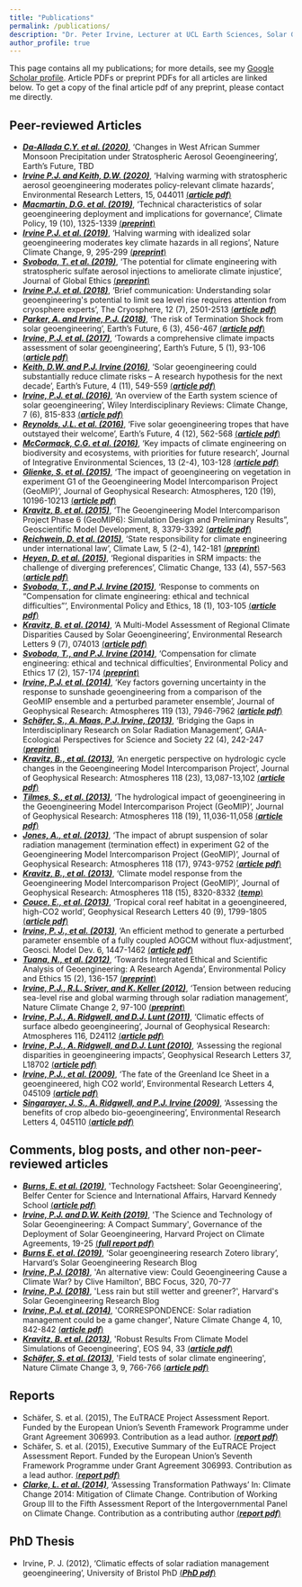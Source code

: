 ```yaml
---
title: "Publications"
permalink: /publications/
description: "Dr. Peter Irvine, Lecturer at UCL Earth Sciences, Solar Geoengineering Researcher"
author_profile: true
---
```


This page contains all my publications; for more details, see my [Google Scholar profile](https://scholar.google.com/citations?user=7asLSCEAAAAJ&hl=en). Article PDFs or preprint PDFs for all articles are linked below. To get a copy of the final article pdf of any preprint, please contact me directly.

## Peer-reviewed Articles

* [***Da-Allada C.Y. et al. (2020)***](https://agupubs.onlinelibrary.wiley.com/doi/10.1029/2020EF001595), ‘Changes in West African Summer Monsoon Precipitation under Stratospheric Aerosol Geoengineering’, Earth’s Future, TBD
* [***Irvine P.J. and Keith, D.W. (2020)***](https://iopscience.iop.org/article/10.1088/1748-9326/ab76de?utm_source=newsletter&utm_medium=email&utm_campaign=newsletter_axiosfutureofwork&stream=future), ‘Halving warming with stratospheric aerosol geoengineering moderates policy-relevant climate hazards’, Environmental Research Letters, 15, 044011 [(***article pdf***)](https://pjirvine.github.io/files/Irvine_Keith_ERL_2020.pdf)
* [***Macmartin, D.G. et al. (2019)***](https://doi.org/10.1080/14693062.2019.1668347), ‘Technical characteristics of solar geoengineering deployment and implications for governance’, Climate Policy, 19 (10), 1325-1339 [(***preprint***)](https://pjirvine.github.io/files/Macmartin_et_al_CP_2019.pdf)
* [***Irvine P.J. et al. (2019)***](https://www.nature.com/articles/s41558-019-0398-8), ‘Halving warming with idealized solar geoengineering moderates key climate hazards in all regions’, Nature Climate Change, 9, 295-299 [(***preprint***)](https://pjirvine.github.io/files/Irvine_et_al_NCC_2019.pdf)
* [***Svoboda, T. et al. (2019)***](https://doi.org/10.1080/17449626.2018.1552180), ‘The potential for climate engineering with stratospheric sulfate aerosol injections to ameliorate climate injustice’, Journal of Global Ethics [(***preprint***)](https://pjirvine.github.io/files/Svoboda_et_al_JGE_2019.pdf)
* [***Irvine P.J. et al. (2018)***](https://doi.org/10.5194/tc-12-2501-2018), ‘Brief communication: Understanding solar geoengineering's potential to limit sea level rise requires attention from cryosphere experts’, The Cryosphere, 12 (7), 2501-2513 [(***article pdf***)](https://pjirvine.github.io/files/Irvine_et_al_TC_2018.pdf)
* [***Parker, A. and Irvine, P.J. (2018)***](http://onlinelibrary.wiley.com/doi/10.1002/2017EF000735/abstract), ‘The risk of Termination Shock from solar geoengineering’, Earth’s Future, 6 (3), 456-467 [(***article pdf***)](https://pjirvine.github.io/files/Parker_Irvine_EF_2018.pdf)
* [***Irvine, P.J. et al. (2017)***](http://dx.doi.org/10.1002/2016EF000389), ‘Towards a comprehensive climate impacts assessment of solar geoengineering’, Earth’s Future, 5 (1), 93-106 [(***article pdf***)](https://pjirvine.github.io/files/Irvine_et_al_EF_2017.pdf)
* [***Keith, D.W. and P.J. Irvine (2016)***](http://doi.wiley.com/10.1002/2016EF000465), ‘Solar geoengineering could substantially reduce climate risks – A research hypothesis for the next decade’, Earth’s Future, 4 (11), 549-559 [(***article pdf***)](https://pjirvine.github.io/files/Keith_Irvine_EF_2016.pdf)
* [***Irvine, P.J. et al. (2016)***](http://dx.doi.org/10.1002/wcc.423), ‘An overview of the Earth system science of solar geoengineering’, Wiley Interdisciplinary Reviews: Climate Change, 7 (6), 815-833 [(***article pdf***)](https://pjirvine.github.io/files/Irvine_et_al_WIRES_2016.pdf)
* [***Reynolds, J.L. et al. (2016)***](http://doi.wiley.com/10.1002/2016EF000416), ‘Five solar geoengineering tropes that have outstayed their welcome’, Earth’s Future, 4 (12), 562-568 [(***article pdf***)](https://pjirvine.github.io/files/Reynolds_et_al_EF_2016.pdf)
* [***McCormack, C.G. et al. (2016)***](http://dx.doi.org/10.1080/1943815X.2016.1159578), ‘Key impacts of climate engineering on biodiversity and ecosystems, with priorities for future research’, Journal of Integrative Environmental Sciences, 13 (2-4), 103-128 [(***article pdf***)](https://pjirvine.github.io/files/McCormack_et_al_JIES_2016.pdf)
* [***Glienke, S. et al. (2015)***](https://agupubs.onlinelibrary.wiley.com/doi/10.1002/2015JD024202), ‘The impact of geoengineering on vegetation in experiment G1 of the Geoengineering Model Intercomparison Project (GeoMIP)’, Journal of Geophysical Research: Atmospheres, 120 (19), 10196-10213 [(***article pdf***)](https://pjirvine.github.io/files/Glienke_et_al_JGR_2015.pdf)
* [***Kravitz, B. et al. (2015)***](https://www.geosci-model-dev.net/8/3379/2015/), ‘The Geoengineering Model Intercomparison Project Phase 6 (GeoMIP6): Simulation Design and Preliminary Results”, Geoscientific Model Development, 8, 3379-3392 [(***article pdf***)](https://pjirvine.github.io/files/kravitz_et_al_GMD_2015.pdf)
* [***Reichwein, D. et al. (2015)***](http://booksandjournals.brillonline.com/content/journals/10.1163/18786561-00504003), ‘State responsibility for climate engineering under international law’, Climate Law, 5 (2-4), 142-181 [(***preprint***)](https://pjirvine.github.io/files/Reichwein_et_al_CL_2015.pdf)
* [***Heyen, D. et al. (2015)***](http://dx.doi.org/10.1007/s10584-015-1526-8), ‘Regional disparities in SRM impacts: the challenge of diverging preferences’, Climatic Change, 133 (4), 557-563 [(***article pdf***)](https://pjirvine.github.io/files/heyen_et_al_CC_2015.pdf)
* [***Svoboda, T., and P.J. Irvine (2015)***](http://dx.doi.org/10.1080/21550085.2015.1021948), ‘Response to comments on “Compensation for climate engineering: ethical and technical difficulties”’, Environmental Policy and Ethics, 18 (1), 103-105 [(***article pdf***)](https://pjirvine.github.io/files/Svoboda_Irvine_EPE_2015.pdf)
* [***Kravitz, B. et al. (2014)***](http://stacks.iop.org/1748-9326/9/i=7/a=074013), ‘A Multi-Model Assessment of Regional Climate Disparities Caused by Solar Geoengineering’, Environmental Research Letters 9 (7), 074013 [(***article pdf***)](https://pjirvine.github.io/files/Kravitz_et_al_ERL_2014.pdf)
* [***Svoboda, T., and P.J. Irvine (2014)***](http://dx.doi.org/10.1080/21550085.2014.927962), ‘Compensation for climate engineering: ethical and technical difficulties’, Environmental Policy and Ethics 17 (2), 157-174 [(***preprint***)](https://pjirvine.github.io/files/svoboda_irvine_EPE_2014_preprint.pdf)
* [***Irvine, P.J. et al. (2014)***](http://onlinelibrary.wiley.com/doi/10.1002/2013JD020716/abstract), ‘Key factors governing uncertainty in the response to sunshade geoengineering from a comparison of the GeoMIP ensemble and a perturbed parameter ensemble’, Journal of Geophysical Research: Atmospheres 119 (13), 7946-7962 [(***article pdf***)](https://pjirvine.github.io/files/Irvine_et_al_JGR_2014.pdf)
* [***Schäfer, S., A. Maas, P.J. Irvine, (2013)***](https://www.ingentaconnect.com/content/oekom/gaia/2013/00000022/00000004/art00008;jsessionid=2nlfkm9dq5yw5.x-ic-live-03), ‘Bridging the Gaps in Interdisciplinary Research on Solar Radiation Management’, GAIA-Ecological Perspectives for Science and Society 22 (4), 242-247 [(***preprint***)](https://pjirvine.github.io/files/Schaefer_et_al_GAIA_2013_preprint.pdf)
* [***Kravitz, B., et al. (2013)***](https://agupubs.onlinelibrary.wiley.com/doi/full/10.1002/2013JD020502), ‘An energetic perspective on hydrologic cycle changes in the Geoengineering Model Intercomparison Project’, Journal of Geophysical Research: Atmospheres 118 (23), 13,087-13,102 [(***article pdf***)](https://pjirvine.github.io/files/Kravitz_etal_JGR_2013b.pdf)
* [***Tilmes, S., et al. (2013)***](http://dx.doi.org/10.1002/jgrd.50868), ‘The hydrological impact of geoengineering in the Geoengineering Model Intercomparison Project (GeoMIP)’, Journal of Geophysical Research: Atmospheres 118 (19), 11,036-11,058 [(***article pdf***)](https://pjirvine.github.io/files/tilmes_et_al_JGR_2013.pdf)
* [***Jones, A., et al. (2013)***](http://dx.doi.org/10.1002/jgrd.50762), ‘The impact of abrupt suspension of solar radiation management (termination effect) in experiment G2 of the Geoengineering Model Intercomparison Project (GeoMIP)’, Journal of Geophysical Research: Atmospheres 118 (17), 9743-9752 [(***article pdf***)](https://pjirvine.github.io/files/jones_et_al_JGR_2013.pdf)
* [***Kravitz, B., et al. (2013)***](http://dx.doi.org/10.1002/jgrd.50646), ‘Climate model response from the Geoengineering Model Intercomparison Project (GeoMIP)’, Journal of Geophysical Research: Atmospheres 118 (15), 8320-8332 [(***temp***)](https://pjirvine.github.io/files/kravitz_et_al_JGR_2013a.pdf)
* [***Couce, E., et al. (2013)***](http://dx.doi.org/10.1002/grl.50340), ‘Tropical coral reef habitat in a geoengineered, high-CO2 world’, Geophysical Research Letters 40 (9), 1799-1805 [(***article pdf***)](https://pjirvine.github.io/files/couce_et_al_GRL_2013.pdf)
* [***Irvine, P. J., et al. (2013)***](http://www.geosci-model-dev.net/6/1447/2013/), ‘An efficient method to generate a perturbed parameter ensemble of a fully coupled AOGCM without flux-adjustment’, Geosci. Model Dev. 6, 1447-1462 [(***article pdf***)](https://pjirvine.github.io/files/Irvine_et_al_GMD_2013.pdf)
* [***Tuana, N., et al. (2012)***](http://dx.doi.org/10.1080/21550085.2012.685557), ‘Towards Integrated Ethical and Scientific Analysis of Geoengineering: A Research Agenda’, Environmental Policy and Ethics 15 (2), 136-157 [(***preprint***)](https://pjirvine.github.io/files/Tuana_et_al_EPE_2012_preprint.pdf)
* [***Irvine, P.J., R.L. Sriver, and K. Keller (2012)***](http://www.nature.com/doifinder/10.1038/nclimate1351), ‘Tension between reducing sea-level rise and global warming through solar radiation management’, Nature Climate Change 2, 97-100 [(***preprint***)](https://pjirvine.github.io/files/Irvine_et_al_NCC_2012_preprint.pdf)
* [***Irvine, P.J., A. Ridgwell, and D.J. Lunt (2011)***](http://dx.doi.org/10.1029/2011JD016281), ‘Climatic effects of surface albedo geoengineering’, Journal of Geophysical Research: Atmospheres 116, D24112 [(***article pdf***)](https://pjirvine.github.io/files/Irvine_et_al_JGR_2011.pdf)
* [***Irvine, P.J., A. Ridgwell, and D.J. Lunt (2010)***](https://agupubs.onlinelibrary.wiley.com/doi/full/10.1029/2010GL044447), ‘Assessing the regional disparities in geoengineering impacts’, Geophysical Research Letters 37, L18702 [(***article pdf***)](https://pjirvine.github.io/files/irvine_et_al_GRL_2010.pdf)
* [***Irvine, P.J., et al. (2009)***](https://iopscience.iop.org/article/10.1088/1748-9326/4/4/045109), ‘The fate of the Greenland Ice Sheet in a geoengineered, high CO2 world’, Environmental Research Letters 4, 045109 [(***article pdf***)](https://pjirvine.github.io/files/Irvine_et_al_ERL_2009.pdf)
* [***Singarayer, J. S., A. Ridgwell, and P.J. Irvine (2009)***](https://iopscience.iop.org/article/10.1088/1748-9326/4/4/045110), ‘Assessing the benefits of crop albedo bio-geoengineering’, Environmental Research Letters 4, 045110 [(***article pdf***)](https://pjirvine.github.io/files/Singarayer_et_al_ERL_2009.pdf)

## Comments, blog posts, and other non-peer-reviewed articles
* [***Burns, E. et al. (2019)***](https://www.belfercenter.org/publication/technology-factsheet-solar-geoengineering), 'Technology Factsheet: Solar Geoengineering', Belfer Center for Science and International Affairs, Harvard Kennedy School [(***article pdf***)](https://pjirvine.github.io/files/Burns_et_al_tech_fact_sheet_2019.pdf)
* [***Irvine, P.J. and D.W. Keith (2019)***](https://heep.hks.harvard.edu/files/heep/files/sg_technical_summary_for_policy_workshop_final.pdf), 'The Science and Technology of Solar Geoengineering: A Compact Summary', Governance of the Deployment of Solar Geoengineering, Harvard Project on Climate Agreements, 19-25 [(***full report pdf***)](https://pjirvine.github.io/files/Irvine_Keith_compact_summary_2019.pdf)
* [***Burns E. et al. (2019)***](https://geoengineering.environment.harvard.edu/blog/zotero), ‘Solar geoengineering research Zotero library’, Harvard’s Solar Geoengineering Research Blog
* [***Irvine, P.J. (2018)***](https://www.sciencefocus.com/planet-earth/could-geoengineering-cause-a-climate-war/), 'An alternative view: Could Geoengineering Cause a Climate War? by Clive Hamilton', BBC Focus, 320, 70-77
* [***Irvine, P.J. (2018)***](https://geoengineering.environment.harvard.edu/blog/less-rain-still-wetter-and-greener), 'Less rain but still wetter and greener?', Harvard's Solar Geoengineering Research Blog
* [***Irvine, P.J. et al. (2014)***](https://www.nature.com/articles/nclimate2360), 'CORRESPONDENCE: Solar radiation management could be a game changer', Nature Climate Change 4, 10, 842-842 [(***article pdf***)](https://pjirvine.github.io/files/Irvine_et_al_NCC_2014.pdf)
* [***Kravitz, B. et al. (2013)***](http://dx.doi.org/10.1002/2013EO330005), 'Robust Results From Climate Model Simulations of Geoengineering', EOS 94, 33 [(***article pdf***)](https://pjirvine.github.io/files/Kravitz_et_al_EOS_2013.pdf)
* [***Schäfer, S. et al. (2013)***](http://dx.doi.org/10.1038/nclimate1987), 'Field tests of solar climate engineering', Nature Climate Change 3, 9, 766-766 [(***article pdf***)](https://pjirvine.github.io/files/schaefer_et_al_NCC_2013.pdf)

## Reports
* Schäfer, S. et al. (2015), The EuTRACE Project Assessment Report. Funded by the European Union’s Seventh Framework Programme under Grant Agreement 306993. Contribution as a lead author. [(***report pdf***)](https://pjirvine.github.io/files/eutrace_report_2015.pdf)
* Schäfer, S. et al. (2015), Executive Summary of the EuTRACE Project Assessment Report. Funded by the European Union’s Seventh Framework Programme under Grant Agreement 306993. Contribution as a lead author. [(***report pdf***)](https://pjirvine.github.io/files/EuTRACE_executive_summary_2015.pdf)
* [***Clarke, L. et al. (2014)***](https://www.ipcc.ch/report/ar5/wg3/), ‘Assessing Transformation Pathways’ In: Climate Change 2014: Mitigation of Climate Change. Contribution of Working Group III to the Fifth Assessment Report of the Intergovernmental Panel on Climate Change. Contribution as a contributing author [(***report pdf***)](https://pjirvine.github.io/files/ipcc_wg3_ar5_chapter6_2014.pdf)

## PhD Thesis
* Irvine, P. J. (2012), ‘Climatic effects of solar radiation management geoengineering’, University of Bristol PhD [(***PhD pdf***)](https://pjirvine.github.io/files/Irvine_Thesis_2012.pdf)
